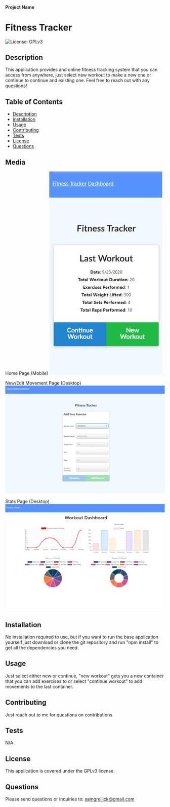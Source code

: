 #### Project Name 
# Fitness Tracker 
![License: GPLv3](https://img.shields.io/badge/License-GPLv3-blue.svg)
## Description
This application provides and online fitness tracking system that you can access from anywhere, just select new workout to make a new one or continue to continue and existing one. Feel free to reach out with any questions!  
## Table of Contents  
- [Description](#description)
- [Installation](#installation)
- [Usage](#usage)
- [Contributing](#contributing)
- [Tests](#tests)
- [License](#license)
- [Questions](#questions)  
## Media
Home Page (Mobile)
![Screenshot](assets/homepage.png "HomePage") 

New/Edit Movement Page (Desktop)
![Screenshot](assets/exerpage.png "Add movement page")

Stats Page (Desktop)
![Screenshot](assets/stats.png "StatsPage") 
## Installation  
No installation required to use, but if you want to run the base application yourself just download or clone the git repository and run "npm install" to get all the dependencies you need.
## Usage
Just select either new or continue, "new workout" gets you a new container that you can add exercises to or select "continue workout" to add movements to the last container.
## Contributing
Just reach out to me for questions on contributions.
## Tests
N/A  
## License
This application is covered under the GPLv3 license.


## Questions
Please send questions or inquiries to: samgreilick@gmail.com